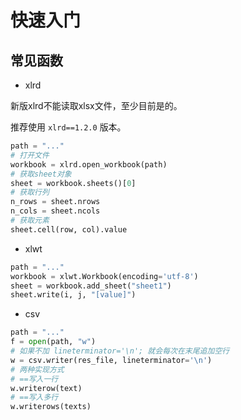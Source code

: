 # 快速入门

## 常见函数

- xlrd

新版xlrd不能读取xlsx文件，至少目前是的。

推荐使用 `xlrd==1.2.0` 版本。

```python
path = "..."
# 打开文件
workbook = xlrd.open_workbook(path)
# 获取sheet对象
sheet = workbook.sheets()[0]
# 获取行列
n_rows = sheet.nrows
n_cols = sheet.ncols
# 获取元素
sheet.cell(row, col).value
```

- xlwt

```python
path = "..."
workbook = xlwt.Workbook(encoding='utf-8')
sheet = workbook.add_sheet("sheet1")
sheet.write(i, j, "[value]")
```

- csv

```python
path = "..."
f = open(path, "w")
# 如果不加 lineterminator='\n'; 就会每次在末尾追加空行
w = csv.writer(res_file, lineterminator='\n')
# 两种实现方式
# ==写入一行
w.writerow(text)
# ==写入多行
w.writerows(texts)
```

